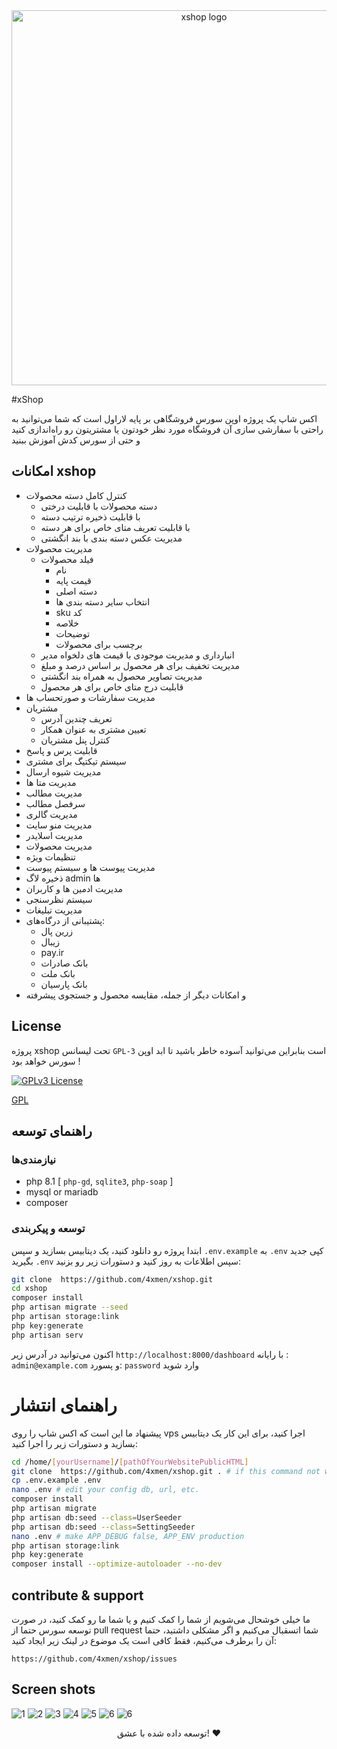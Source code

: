 <div align="center">
    <img src="media/xstack-shop-logo.svg" alt="xshop logo" width="600">
</div>

#xShop

اکس شاپ یک پروژه اوپن سورس فروشگاهی بر پایه لاراول است که شما می‌توانید به راحتی با سفارشی سازی آن فروشگاه مورد نظر خودتون یا مشتریتون رو راه‌اندازی کنید و حتی از سورس کدش آموزش ببنید

##   امکانات  xshop

- کنترل کامل دسته محصولات
    - دسته محصولات با قابلیت درختی
    - با قابلیت ذخیره ترتیب دسته
    - با قابلیت تعریف متای خاص برای هر دسته
    - مدیریت عکس دسته بندی با بند انگشتی
- مدیریت محصولات
    - فیلد محصولات
        - نام 
        - قیمت پایه
        - دسته اصلی
        - انتخاب سایر دسته بندی ها
        - sku کد
        - خلاصه
        - توضیحات
        - برچسب برای محصولات
    - انبارداری و مدیریت موجودی با قیمت های دلخواه مدیر
    - مدیریت تخفیف برای هر محصول بر اساس درصد و مبلغ
    - مدیریت تصاویر محصول به همراه بند انگشتی
    - قابلیت درج متای خاص برای هر محصول
-  مدیریت سفارشات و صورتحساب ها
- مشتریان
    - تعریف چندین آدرس
    - تعیین مشتری به عنوان همکار
    - کنترل پنل مشتریان
- قابلیت پرس‌ و پاسخ
- سیستم تیکتیگ برای مشتری
- مدیریت شیوه ارسال
- مدیریت متا ها
- مدیریت مطالب
- سرفصل مطالب
- مدیریت گالری
- مدیریت منو سایت
- مدیریت اسلایدر
- مدیریت محصولات
- تنظیمات ویژه
- مدیریت پیوست ها و سیستم پیوست
- ذخیره لاگ admin ها
- مدیریت ادمین ها و کاربران
- سیستم نظرسنجی
- مدیریت تبلیغات
- پشتیبانی از درگاه‌های:
    - زرین پال
    - زیبال
    - pay.ir  
    - بانک صادرات
    - بانک ملت
    - بانک پارسیان
- و امکانات دیگر از جمله، مقایسه محصول و جستجوی پیشرفته

## License
پروژه xshop تحت لیسانس `GPL-3` است بنابراین می‌توانید آسوده خاطر باشید تا ابد اوپن سورس خواهد بود !

[![GPLv3 License](https://img.shields.io/badge/License-GPL%20v3-yellow.svg)](https://opensource.org/licenses/GNU)


[GPL](https://www.gnu.org/licenses/gpl-3.0.en.html)

## راهنمای توسعه 

### نیازمندی‌ها 

- php 8.1 [ `php-gd`, `sqlite3`, `php-soap` ]
- mysql or mariadb
- composer

### توسعه و پیکربندی 

ابتدا پروژه رو دانلود کنید، یک دیتابیس بسازید و سپس `.env.example` به `.env` کپی جدید بگیرید `.env` سپس اطلاعات به روز کنید و دستورات زیر رو بزنید:

```bash
git clone  https://github.com/4xmen/xshop.git 
cd xshop
composer install
php artisan migrate --seed
php artisan storage:link
php key:generate
php artisan serv
```

اکنون می‌توانید در آدرس زیر `http://localhost:8000/dashboard` با رایانه : `admin@example.com` و پسورد: `password` وارد شوید



# راهنمای انتشار

پیشنهاد ما این است که اکس شاپ را روی vps اجرا کنید، برای این کار یک دیتابیس بسازید و دستورات زیر را اجرا کنید:

```bash
cd /home/[yourUsername]/[pathOfYourWebsitePublicHTML]
git clone  https://github.com/4xmen/xshop.git . # if this command not work make empty this folder
cp .env.example .env
nano .env # edit your config db, url, etc.
composer install
php artisan migrate
php artisan db:seed --class=UserSeeder
php artisan db:seed --class=SettingSeeder
nano .env # make APP_DEBUG false, APP_ENV production
php artisan storage:link
php key:generate
composer install --optimize-autoloader --no-dev
```

## contribute & support

ما خیلی خوشحال می‌شویم از شما را کمک کنیم و یا شما ما رو کمک کنید، در صورت توسعه سورس حتما از pull request شما اتسقبال می‌کنیم و اگر مشکلی داشتید، حتما آن را برطرف می‌کنیم، فقط کافی است یک موضوع در لینک زیر ایجاد کنید:

```
https://github.com/4xmen/xshop/issues
```

## Screen shots

![1](./media/shopscreenshot1.png)
![2](./media/shopscreenshot2.png)
![3](./media/shopscreenshot3.png)
![4](./media/shopscreenshot4.png)
![5](./media/shopscreenshot5.png)
![6](./media/shopscreenshot6.png)
![6](./media/shopscreenshot7.png)



<div align="center"> توسعه داده شده با عشق! ❤️</div>
